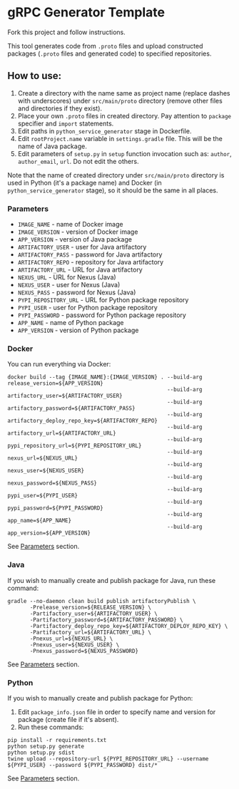 # gRPC Generator Template

Fork this project and follow instructions.

This tool generates code from `.proto` files and upload constructed packages (`.proto` files and generated code) to specified repositories.

## How to use:
1. Create a directory with the name same as project name (replace dashes with underscores) under `src/main/proto` directory (remove other files and directories if they exist).
2. Place your own `.proto` files in created directory. Pay attention to `package` specifier and `import` statements.
3. Edit paths in `python_service_generator` stage in Dockerfile.
4. Edit `rootProject.name` variable in `settings.gradle` file. This will be the name of Java package.
5. Edit parameters of `setup.py` in `setup` function invocation such as: `author`, `author_email`, `url`. Do not edit the others.

Note that the name of created directory under `src/main/proto` directory is used in Python (it's a package name) and Docker (in `python_service_generator` stage), so it should be the same in all places.

### Parameters
- `IMAGE_NAME` - name of Docker image
- `IMAGE_VERSION` - version of Docker image
- `APP_VERSION` - version of Java package
- `ARTIFACTORY_USER` - user for Java artifactory
- `ARTIFACTORY_PASS` - password for Java artifactory
- `ARTIFACTORY_REPO` - repository for Java artifactory
- `ARTIFACTORY_URL` - URL for Java artifactory
- `NEXUS_URL` - URL for Nexus (Java)
- `NEXUS_USER` - user for Nexus (Java)
- `NEXUS_PASS` - password for Nexus (Java)
- `PYPI_REPOSITORY_URL` - URL for Python package repository
- `PYPI_USER` - user for Python package repository
- `PYPI_PASSWORD` - password for Python package repository
- `APP_NAME` - name of Python package
- `APP_VERSION` - version of Python package

### Docker
You can run everything via Docker:
```
docker build --tag {IMAGE_NAME}:{IMAGE_VERSION} . --build-arg release_version=${APP_VERSION}
                                                  --build-arg artifactory_user=${ARTIFACTORY_USER}
                                                  --build-arg artifactory_password=${ARTIFACTORY_PASS}
                                                  --build-arg artifactory_deploy_repo_key=${ARTIFACTORY_REPO}
                                                  --build-arg artifactory_url=${ARTIFACTORY_URL}
                                                  --build-arg pypi_repository_url=${PYPI_REPOSITORY_URL}
                                                  --build-arg nexus_url=${NEXUS_URL}
                                                  --build-arg nexus_user=${NEXUS_USER}
                                                  --build-arg nexus_password=${NEXUS_PASS}
                                                  --build-arg pypi_user=${PYPI_USER}
                                                  --build-arg pypi_password=${PYPI_PASSWORD}
                                                  --build-arg app_name=${APP_NAME}
                                                  --build-arg app_version=${APP_VERSION}
```
See [Parameters](#parameters) section.

### Java
If you wish to manually create and publish package for Java, run these command:
``` 
gradle --no-daemon clean build publish artifactoryPublish \
       -Prelease_version=${RELEASE_VERSION} \
       -Partifactory_user=${ARTIFACTORY_USER} \
       -Partifactory_password=${ARTIFACTORY_PASSWORD} \
       -Partifactory_deploy_repo_key=${ARTIFACTORY_DEPLOY_REPO_KEY} \
       -Partifactory_url=${ARTIFACTORY_URL} \
       -Pnexus_url=${NEXUS_URL} \
       -Pnexus_user=${NEXUS_USER} \
       -Pnexus_password=${NEXUS_PASSWORD}
```
See [Parameters](#parameters) section.

### Python
If you wish to manually create and publish package for Python:
1. Edit `package_info.json` file in order to specify name and version for package (create file if it's absent).
2. Run these commands:
```
pip install -r requirements.txt
python setup.py generate
python setup.py sdist
twine upload --repository-url ${PYPI_REPOSITORY_URL} --username ${PYPI_USER} --password ${PYPI_PASSWORD} dist/*
```
See [Parameters](#parameters) section.
